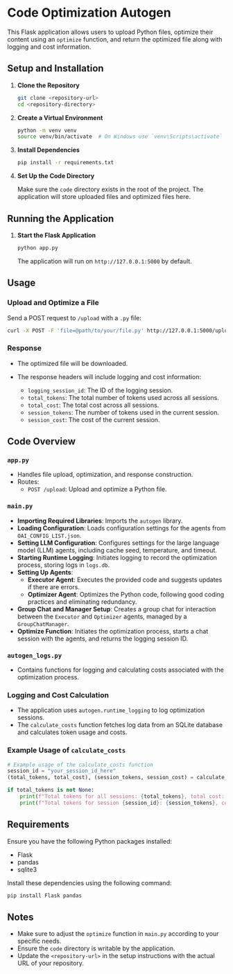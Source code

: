 # Code Optimization Autogen

This Flask application allows users to upload Python files, optimize their content using an `optimize` function, and return the optimized file along with logging and cost information.

## Setup and Installation

1. **Clone the Repository**

   ```bash
   git clone <repository-url>
   cd <repository-directory>
   ```

2. **Create a Virtual Environment**

   ```bash
   python -m venv venv
   source venv/bin/activate  # On Windows use `venv\Scripts\activate`
   ```

3. **Install Dependencies**

   ```bash
   pip install -r requirements.txt
   ```

4. **Set Up the Code Directory**

   Make sure the `code` directory exists in the root of the project. The application will store uploaded files and optimized files here.

## Running the Application

1. **Start the Flask Application**

   ```bash
   python app.py
   ```

   The application will run on `http://127.0.0.1:5000` by default.

## Usage

### Upload and Optimize a File

Send a POST request to `/upload` with a `.py` file:

```bash
curl -X POST -F 'file=@path/to/your/file.py' http://127.0.0.1:5000/upload -o optimized.py
```

### Response

- The optimized file will be downloaded.
- The response headers will include logging and cost information:

  - `logging_session_id`: The ID of the logging session.
  - `total_tokens`: The total number of tokens used across all sessions.
  - `total_cost`: The total cost across all sessions.
  - `session_tokens`: The number of tokens used in the current session.
  - `session_cost`: The cost of the current session.

## Code Overview

### `app.py`

- Handles file upload, optimization, and response construction.
- Routes:
  - `POST /upload`: Upload and optimize a Python file.

### `main.py`

- **Importing Required Libraries**: Imports the `autogen` library.
- **Loading Configuration**: Loads configuration settings for the agents from `OAI_CONFIG_LIST.json`.
- **Setting LLM Configuration**: Configures settings for the large language model (LLM) agents, including cache seed, temperature, and timeout.
- **Starting Runtime Logging**: Initiates logging to record the optimization process, storing logs in `logs.db`.
- **Setting Up Agents**:
  - **Executor Agent**: Executes the provided code and suggests updates if there are errors.
  - **Optimizer Agent**: Optimizes the Python code, following good coding practices and eliminating redundancy.
- **Group Chat and Manager Setup**: Creates a group chat for interaction between the `Executor` and `Optimizer` agents, managed by a `GroupChatManager`.
- **Optimize Function**: Initiates the optimization process, starts a chat session with the agents, and returns the logging session ID.

### `autogen_logs.py`

- Contains functions for logging and calculating costs associated with the optimization process.

### Logging and Cost Calculation

- The application uses `autogen.runtime_logging` to log optimization sessions.
- The `calculate_costs` function fetches log data from an SQLite database and calculates token usage and costs.

### Example Usage of `calculate_costs`

```python
# Example usage of the calculate_costs function
session_id = "your_session_id_here"
(total_tokens, total_cost), (session_tokens, session_cost) = calculate_costs(session_id)

if total_tokens is not None:
    print(f"Total tokens for all sessions: {total_tokens}, total cost: {total_cost}")
    print(f"Total tokens for session {session_id}: {session_tokens}, cost: {session_cost}")
```

## Requirements

Ensure you have the following Python packages installed:

- Flask
- pandas
- sqlite3

Install these dependencies using the following command:

```bash
pip install Flask pandas
```

## Notes

- Make sure to adjust the `optimize` function in `main.py` according to your specific needs.
- Ensure the `code` directory is writable by the application.
- Update the `<repository-url>` in the setup instructions with the actual URL of your repository.


